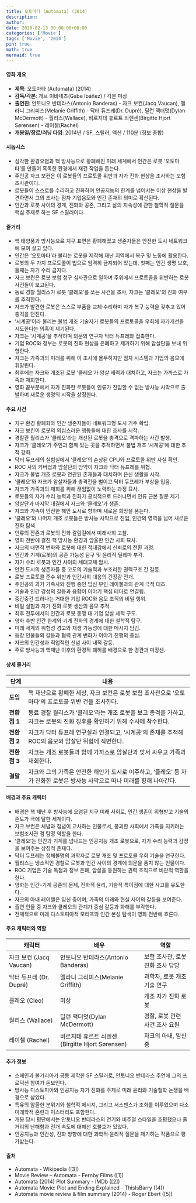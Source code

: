 ```yaml
---
title: 오토마타 (Automata) (2014)
description: 
author: 
date: 2020-02-13 00:00:00+00:00
categories: ['Movie']
tags: ['Movie', '2014']
pin: true
math: true
mermaid: true
---
```

#### 영화 개요

- **제목**: 오토마타 (Automata) (2014)  
- **감독/각본**: 개브 이바녜즈(Gabe Ibáñez) / 각본 미상  
- **출연진**: 안토니오 반데라스(Antonio Banderas) - 자크 보컨(Jacq Vaucan), 멜라니 그리피스(Melanie Griffith) - 닥터 듀프레(Dr. Dupré), 딜런 맥더멋(Dylan McDermott) - 월리스(Wallace), 비르지테 휴르트 쇠렌센(Birgitte Hjort Sørensen) - 레이첼(Rachel)  
- **개봉일/장르/러닝 타임**: 2014년 / SF, 스릴러, 액션 / 110분 (정보 종합)  

#### 시놉시스

- 심각한 환경오염과 핵 방사능으로 황폐해진 미래 세계에서 인간은 로봇 ‘오토마타’를 만들어 혹독한 환경에서 재건 작업을 돕는다.  
- 주인공 자크 보컨은 이 로봇들의 프로토콜 위반과 자가 진화 현상을 조사하는 보험조사관이다.  
- 로봇들이 스스로를 수리하고 진화하며 인공지능의 한계를 넘어서는 이상 현상을 발견하면서 그의 조사는 점차 기업음모와 인간 존재의 의미로 확산된다.  
- 인간과 로봇 사이의 경계, 진화와 공존, 그리고 삶의 지속성에 관한 철학적 질문을 핵심 주제로 하는 SF 스릴러이다.  

#### 줄거리

- 핵 태양풍과 방사능으로 지구 표면은 황폐해졌고 생존자들은 안전한 도시 네트워크에 모여 살고 있다.  
- 인간은 ‘오토마타’라 불리는 로봇을 제작해 재난 지역에서 복구 및 노동에 활용한다.  
- 로봇의 두 가지 프로토콜이 법으로 엄격히 금지되어 있는데, 첫째는 인간 생명 보호, 둘째는 자기 수리 금지다.  
- 자크 보컨은 로봇 보험 청구 심사관으로 일하며 주위에서 프로토콜을 위반하는 로봇 사건들이 보고된다.  
- 동료 경찰 월리스가 로봇 ‘클레오’를 쏘는 사건을 조사, 자크는 ‘클레오’의 진화 여부를 추적한다.  
- 자크가 발견한 로봇은 스스로 부품을 교체·수리하며 자가 복구 능력을 갖추고 있어 충격을 던진다.  
- ‘시계공’이라 불리는 불법 개조 기술자가 로봇들의 프로토콜을 우회해 자가개선을 시도한다는 의혹이 제기된다.  
- 자크는 ‘시계공’을 추적하며 의문의 연구자 닥터 듀프레와 접촉한다.  
- 기업 ROC와 정부는 로봇의 진화 현상을 은폐하고 제거하기 위해 암살단을 보내 위협한다.  
- 자크는 가족과의 미래를 위해 이 조사에 몰두하지만 점차 시스템과 기업의 음모에 휘말린다.  
- 최후에는 자크와 개조된 로봇 ‘클레오’가 암살 세력과 대치하고, 자크는 가까스로 가족과 재회한다.  
- 영화 끝부분에서 자가 진화한 로봇들이 인류가 진입할 수 없는 방사능 사막으로 출발하며 새로운 생명의 시작을 상징한다.  

#### 주요 사건

- 지구 환경 황폐화와 인간 생존자들이 네트워크형 도시 거주 확립.  
- 자크 보컨이 로봇의 의심스러운 행동들에 대한 조사를 시작.  
- 경찰관 월리스가 ‘클레오’라는 개선된 로봇을 총격으로 격파하는 사건 발생.  
- 자크가 ‘클레오’가 주인과 함께 있는 곳을 추적하면서 불법 개조 ‘시계공’에 대한 추적 강화.  
- 닥터 듀프레의 실험실에서 ‘클레오’의 손상된 CPU와 프로토콜 위반 사실 확인.  
- ROC 사의 커버업과 암살단의 암약이 자크와 닥터 듀프레를 위협.  
- 자크가 불법 개조 로봇과 연관된 존재들과 대치하며 은신 생활을 시작.  
- ‘클레오’와 자크가 암살자들과 총격전을 벌이고 닥터 듀프레가 부상을 입음.  
- 자크가 가족과의 재회를 위해 끊임없이 노력하는 과정 묘사.  
- 로봇들의 자가 수리 능력과 진화가 공식적으로 드러나면서 인류 근본 질문 제기.  
- 암살단과 마지막 대결에서 자크와 ‘클레오’가 생존.  
- 자크와 가족이 안전한 해안 도시로 향하며 새로운 희망을 품는다.  
- ‘클레오’와 나머지 개조 로봇들은 방사능 사막으로 진입, 인간의 영역을 넘어 새로운 진화 탐색.  
- 인류의 잔존과 로봇의 진화 갈림길에서 미래사회 고찰.  
- 영화 전반에 걸친 핵 방사능 환경과 암울한 인간 사회 묘사.  
- 자크의 내면적 변화와 로봇에 대한 적대감에서 신뢰로의 전환 과정.  
- 인간과 기계(로봇)의 공존 가능성 탐구 및 윤리적 딜레마 부각.  
- 자가 수리 로봇과 인간 사이의 세대교체 암시.  
- 안전 도시의 생존자들 중 고도의 기술력과 부조리한 권력구조 간 갈등.  
- 로봇 프로토콜 준수 위반과 인간사회 대응의 긴장감 전개.  
- 주인공의 과거 가족사와 진행 중인 임신 부인 레이첼과의 관계 극적 대조.  
- 기술과 인간 감성의 갈등과 융합이 이야기 핵심 테마로 연결됨.  
- 중간중간 드러나는 거대한 기업 ROC와 음모 조직의 비밀 행위.  
- 비밀 실험과 자가 진화 로봇 생산의 음모 추적.  
- 최후 전투에서의 인간과 로봇 동맹 대 기업 암살 세력 구도.  
- 영화 후반 인간 한계와 기계 진화의 경계에 대한 철학적 탐구.  
- 미래 세계의 위험성 경고와 재생 가능성에 대한 메시지 담김.  
- 등장 인물들의 갈등과 협력 관계 변화가 이야기 진행의 중심.  
- 자크의 인간성과 직업적인 신념 사이 내적 갈등.  
- 주로 방사능과 핵재난 이후의 환경적 폐허를 배경으로 한 경관과 미장센.  

#### 상세 줄거리

| **단계**   | **내용**                                                                                      |
|------------|-----------------------------------------------------------------------------------------------|
| **도입**   | 핵 재난으로 황폐한 세상, 자크 보컨은 로봇 보험 조사관으로 ‘오토마타’의 프로토콜 위반 건을 조사한다.          |
| **전환점 1** | 동료 경찰 월리스가 ‘클레오’라는 개조 로봇을 보고 총격을 가하고, 자크는 로봇의 진화 징후를 확인하기 위해 수사에 착수한다. |
| **전환점 2** | 자크가 닥터 듀프레 연구실과 연결되고, ‘시계공’의 존재를 추적해 ROC의 음모와 암살단 위협에 직면한다.             |
| **전환점 3** | 자크는 개조 로봇들과 함께 가까스로 암살단과 맞서 싸우고 가족과 재회한다.                                     |
| **결말**   | 자크와 그의 가족은 안전한 해안가 도시로 이주하고, ‘클레오’ 등 자가 진화한 로봇은 방사능 사막으로 떠나 미래를 향해 나아간다.   |

#### 배경과 주요 캐릭터

- 배경은 핵 재난 후 방사능에 오염된 지구 미래 사회로, 인간 생존이 위협받고 기술의존도가 극에 달한 세계이다.  
- 자크 보컨은 체념과 집념이 교차하는 인물로서, 붕괴한 사회에서 가족을 지키려는 보험조사관 겸 탐정 역할을 한다.  
- ‘클레오’는 인간과 기계를 넘나드는 인공지능 개조 로봇으로, 자가 수리 능력과 감정을 보여주는 상징적 존재다.  
- 닥터 듀프레는 정체불명의 과학자로 로봇 개조 및 프로토콜 우회 기술을 연구한다.  
- 월리스는 냉소적인 경찰로 로봇과 인간 사이의 경계에 의문을 품지 않는 인물이다.  
- ROC 기업은 기술 독점과 정보 은폐, 암살을 동원하는 권력 조직으로 비판적 역할을 한다.  
- 영화는 인간-기계 공존의 문제, 진화적 윤리, 기술적 특이점에 대한 사고를 유도한다.  
- 자크의 아내 레이첼은 임신 중이며, 가족의 미래와 현실 사이의 갈등을 보여준다.  
- 출연 인물 중 자크와 클레오의 관계가 중심 갈등과 화해를 부각한다.  
- 전체적으로 미래 디스토피아적 모티프와 인간 본성 탐색이 영화 전반에 흐른다.  

#### 주요 캐릭터와 역할

| **캐릭터**    | **배우**                 | **역할**                      |
|---------------|--------------------------|-------------------------------|
| 자크 보컨 (Jacq Vaucan)  | 안토니오 반데라스(Antonio Banderas) | 보험 조사관, 로봇 진화 조사 담당          |
| 닥터 듀프레 (Dr. Dupré) | 멜라니 그리피스(Melanie Griffith)          | 과학자, 로봇 개조 기술 연구               |
| 클레오 (Cleo)             | 미상                       | 개조 자가 진화 로봇                     |
| 월리스 (Wallace)          | 딜런 맥더멋(Dylan McDermott)            | 경찰, 로봇 관련 사건 조사 요원            |
| 레이첼 (Rachel)            | 비르지테 휴르트 쇠렌센(Birgitte Hjort Sørensen) | 자크의 아내, 임신 중                      |

#### 추가 정보

- 스페인과 불가리아가 공동 제작한 SF 스릴러로, 안토니오 반데라스 주연에 그의 프로덕션 참여가 돋보인다.  
- 방사능 디스토피아와 인공지능 자가 진화를 주제로 미래 윤리와 기술철학 논쟁을 배경으로 삼았다.  
- 특유의 암울한 분위기와 철학적 메시지, 그리고 서스펜스가 조화를 이루었으며 다소 미래학적 혼란과 미스터리도 포함한다.  
- 개봉 당시 평단에서는 안토니오 반데라스의 연기와 비주얼 스타일을 호평했으나 줄거리의 난해함과 전개 속도에 대해선 호불호가 있었다.  
- 인공지능과 인간성, 진화 방향에 대한 과학적·윤리적 질문을 제기하는 작품으로 평가받는다.  

#### 출처

- Automata - Wikipedia ([3])  
- Movie Review – Automata - Fernby Films ([1])  
- Automata (2014) Plot Summary - IMDb ([2])  
- Automata Movie: Plot and Ending Explained - ThisIsBarry ([4])  
- Automata movie review & film summary (2014) - Roger Ebert ([5])
